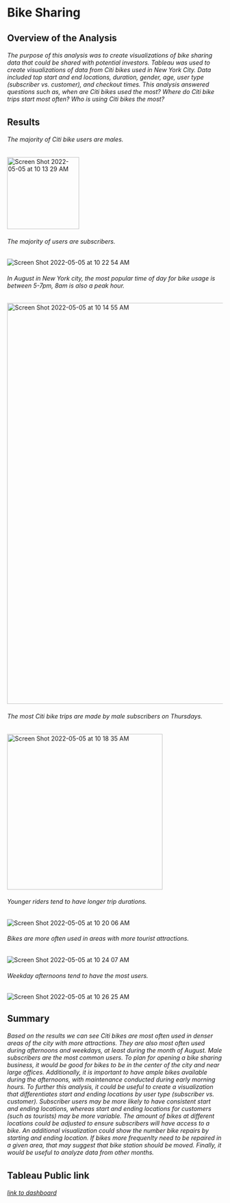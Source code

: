 # Bike Sharing

## Overview of the Analysis
###### The purpose of this analysis was to create visualizations of bike sharing data that could be shared with potential investors. Tableau was used to create visualizations of data from Citi bikes used in New York City. Data included top start and end locations, duration, gender, age, user type (subscriber vs. customer), and checkout times. This analysis answered questions such as, when are Citi bikes used the most? Where do Citi bike trips start most often? Who is using Citi bikes the most?

## **Results**

###### The majority of Citi bike users are males.

<img width="168" alt="Screen Shot 2022-05-05 at 10 13 29 AM" src="https://user-images.githubusercontent.com/98051208/166942636-d42382e9-486c-44fb-abcd-80b6f6c276b0.png">

###### The majority of users are subscribers.

![Screen Shot 2022-05-05 at 10 22 54 AM](https://user-images.githubusercontent.com/98051208/166944561-56560923-a1d0-477d-8159-5b956fcd98cf.png)

###### In August in New York city, the most popular time of day for bike usage is between 5-7pm, 8am is also a peak hour.

<img width="935" alt="Screen Shot 2022-05-05 at 10 14 55 AM" src="https://user-images.githubusercontent.com/98051208/166943163-45ab9695-ab8f-47e1-b1ad-d0c2c10f5069.png">

###### The most Citi bike trips are made by male subscribers on Thursdays. 

<img width="363" alt="Screen Shot 2022-05-05 at 10 18 35 AM" src="https://user-images.githubusercontent.com/98051208/166943755-9cce8ff3-f9d1-4150-8118-af1648718a75.png">

###### Younger riders tend to have longer trip durations. 

![Screen Shot 2022-05-05 at 10 20 06 AM](https://user-images.githubusercontent.com/98051208/166944126-a8815b14-04c6-49e6-baed-27d993b5eee5.png)

###### Bikes are more often used in areas with more tourist attractions.

![Screen Shot 2022-05-05 at 10 24 07 AM](https://user-images.githubusercontent.com/98051208/166944885-6a1ba555-7554-480b-aa12-f02412ab0855.png)

###### Weekday afternoons tend to have the most users. 

![Screen Shot 2022-05-05 at 10 26 25 AM](https://user-images.githubusercontent.com/98051208/166945381-24166dfb-40ef-49fb-aa88-30a98b59e239.png)

## **Summary**
###### Based on the results we can see Citi bikes are most often used in denser areas of the city with more attractions. They are also most often used during afternoons and weekdays, at least during the month of August. Male subscribers are the most common users. To plan for opening a bike sharing business, it would be good for bikes to be in the center of the city and near large offices. Additionally, it is important to have ample bikes available during the afternoons, with maintenance conducted during early morning hours. To further this analysis, it could be useful to create a visualization that differentiates start and ending locations by user type (subscriber vs. customer). Subscriber users may be more likely to have consistent start and ending locations, whereas start and ending locations for customers (such as tourists) may be more variable. The amount of bikes at different locations could be adjusted to ensure subscribers will have access to a bike. An additional visualization could show the number bike repairs by starting and ending location. If bikes more frequenlty need to be repaired in a given area, that may suggest that bike station should be moved. Finally, it would be useful to analyze data from other months. 

## Tableau Public link
###### [link to dashboard](https://public.tableau.com/app/profile/adrienne.jennings/viz/BikeSharing_16517609656150/BikeSharing)
